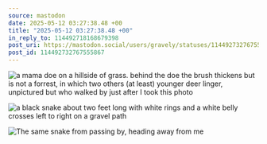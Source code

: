 ```yaml
---
source: mastodon
date: 2025-05-12 03:27:38.48 +00
title: "2025-05-12 03:27:38.48 +00"
in_reply_to: 114492718168679398
post_uri: https://mastodon.social/users/gravely/statuses/114492732767555867
post_id: 114492732767555867
---
```




![a mama doe on a hillside of grass. behind the doe the brush thickens but is not a forrest, in which two others (at least) younger deer linger, unpictured but who walked by just after I took this photo](/images/114492731708559811.jpeg)

![a black snake about two feet long with white rings and a white belly crosses left to right on a gravel path](/images/114492732103247792.jpeg)

![The same snake from passing by, heading away from me](/images/114492732499494239.jpeg)

